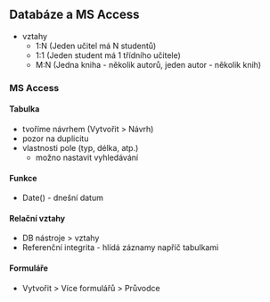 ## Databáze a MS Access
- vztahy
  - 1:N (Jeden učitel má N studentů)
  - 1:1 (Jeden student má 1 třídního učitele)
  - M:N (Jedna kniha - několik autorů, jeden autor - několik knih)

### MS Access

#### Tabulka
- tvoříme návrhem (Vytvořit > Návrh)
- pozor na duplicitu
- vlastnosti pole (typ, délka, atp.)
  - možno nastavit vyhledávání

#### Funkce
- Date() - dnešní datum

#### Relační vztahy
- DB nástroje > vztahy
- Referenční integrita - hlídá záznamy napříč tabulkami

#### Formuláře
- Vytvořit > Více formulářů > Průvodce
